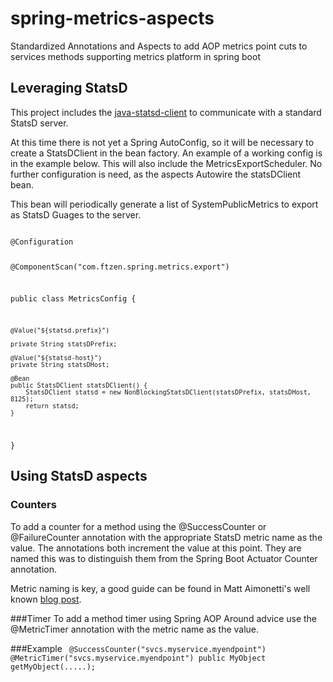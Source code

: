 # spring-metrics-aspects
Standardized Annotations and Aspects to add AOP metrics point cuts to services methods supporting metrics platform in spring boot

## Leveraging StatsD
This project includes the <a href="https://github.com/tim-group/java-statsd-client">java-statsd-client</a> to communicate with a standard StatsD server. 

At this time there is not yet a Spring AutoConfig, so it will be necessary to create a StatsDClient in the bean factory. An example of a working config is in the example below. This will also include the MetricsExportScheduler. No further configuration is need, as the aspects Autowire the statsDClient bean.

This bean will periodically generate a list of SystemPublicMetrics to export as StatsD Guages to the server. 

<code>
@Configuration

@ComponentScan("com.ftzen.spring.metrics.export")

public class MetricsConfig {

    @Value("${statsd.prefix}")
    
    private String statsDPrefix;

    @Value("${statsd-host}")
    private String statsDHost;

    @Bean
    public StatsDClient statsDClient() {
        StatsDClient statsd = new NonBlockingStatsDClient(statsDPrefix, statsDHost, 8125);
        return statsd;
    }
}
</code>

## Using StatsD aspects
### Counters
To add a counter for a method using the @SuccessCounter or @FailureCounter annotation with the appropriate StatsD metric name as the value. The annotations both increment the value at this point. They are named this was to distinguish them from the Spring Boot Actuator Counter annotation.

Metric naming is key, a good guide can be found in Matt Aimonetti's well known <a href="http://matt.aimonetti.net/posts/2013/06/26/practical-guide-to-graphite-monitoring/">blog post</a>.

###Timer
To add a method timer using Spring AOP Around advice use the @MetricTimer annotation with the metric name as the value. 

###Example
<code>
    @SuccessCounter("svcs.myservice.myendpoint")
    @MetricTimer("svcs.myservice.myendpoint")
    public MyObject getMyObject(.....);
</code>



